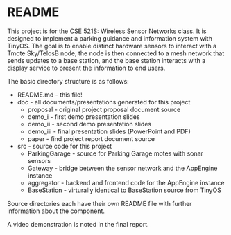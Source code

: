 # README #

This project is for the CSE 521S: Wireless Sensor Networks class.  It is
designed to implement a parking guidance and information system with TinyOS.
The goal is to enable distinct hardware sensors to interact with a Tmote
Sky/TelosB node, the node is then connected to a mesh network that sends
updates to a base station, and the base station interacts with a display
service to present the information to end users.

The basic directory structure is as follows:

* README.md - this file!
* doc - all documents/presentations generated for this project
  * proposal - original project proposal document source
  * demo_i - first demo presentation slides
  * demo_ii - second demo presentation slides
  * demo_iii - final presentation slides (PowerPoint and PDF)
  * paper - find project report document source
* src - source code for this project
  * ParkingGarage - source for Parking Garage motes with sonar sensors
  * Gateway - bridge between the sensor network and the AppEngine instance
  * aggregator - backend and frontend code for the AppEngine instance
  * BaseStation - virturally identical to BaseStation source from TinyOS

Source directories each have their own README file with further information
about the component.

A video demonstration is noted in the final report.
